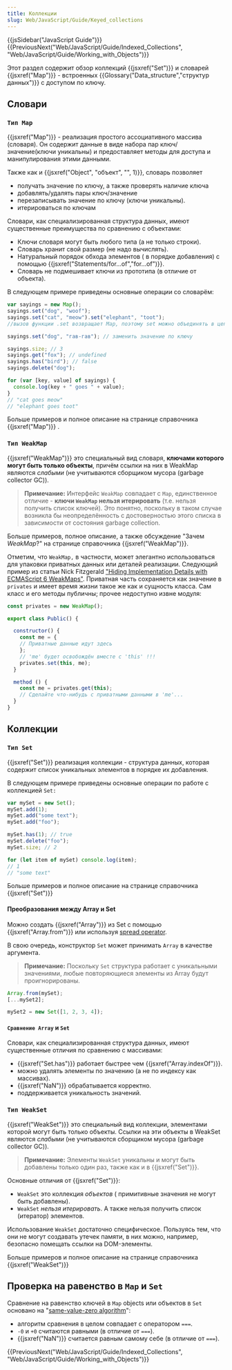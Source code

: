 ```yaml
---
title: Коллекции
slug: Web/JavaScript/Guide/Keyed_collections
---
```


{{jsSidebar("JavaScript Guide")}} {{PreviousNext("Web/JavaScript/Guide/Indexed_Collections", "Web/JavaScript/Guide/Working_with_Objects")}}

Этот раздел содержит обзор коллекций {{jsxref("Set")}} и словарей {{jsxref("Map")}} - встроенных {{Glossary("Data_structure","структур данных")}} с доступом по ключу.

## Словари

### `Тип Map`

{{jsxref("Map")}} - реализация простого ассоциативного массива (словаря). Он содержит данные в виде набора пар ключ/значение(ключи уникальны) и предоставляет методы для доступа и манипулирования этими данными.

Также как и {{jsxref("Object", "объект", "", 1)}}, словарь позволяет

- получать значение по ключу, а также проверять наличие ключа
- добавлять/удалять пары ключ/значение
- перезаписывать значение по ключу (ключи уникальны).
- итерироваться по ключам

Словари, как специализированная структура данных, имеют существенные преимущества по сравнению с объектами:

- Ключи словаря могут быть любого типа (а не только строки).
- Словарь хранит свой размер (не надо вычислять).
- Натуральный порядок обхода элементов ( в порядке добавления) с помощью {{jsxref("Statements/for...of","for...of")}}.
- Словарь не подмешивает ключи из прототипа (в отличие от объекта).

В следующем примере приведены основные операции со словарём:

```js
var sayings = new Map();
sayings.set("dog", "woof");
sayings.set("cat", "meow").set("elephant", "toot");
//вызов функции .set возвращает Map, поэтому set можно объединять в цепочки

sayings.set("dog", "гав-гав"); // заменить значение по ключу

sayings.size; // 3
sayings.get("fox"); // undefined
sayings.has("bird"); // false
sayings.delete("dog");

for (var [key, value] of sayings) {
  console.log(key + " goes " + value);
}
// "cat goes meow"
// "elephant goes toot"
```

Больше примеров и полное описание на странице справочника {{jsxref("Map")}} .

### `Тип WeakMap`

{{jsxref("WeakMap")}} это специальный вид словаря, **ключами которого могут быть только объекты**, причём ссылки на них в WeakMap являются _слабыми_ (не учитываются сборщиком мусора (garbage collector GC)).

> **Примечание:** Интерфейс `WeakMap` совпадает с `Map`, единственное отличие - **ключи `WeakMap` нельзя итерировать** (т.e. нельзя получить список ключей). Это понятно, поскольку в таком случае возникла бы неопределённость с достоверностью этого списка в зависимости от состояния garbage collection.

Больше примеров, полное описание, а также обсуждение "Зачем _WeakMap_?" на странице справочника {{jsxref("WeakMap")}}.

Отметим, что `WeakMap,` в частности, может элегантно использоваться для упаковки приватных данных или деталей реализации. Следующий пример из статьи Nick Fitzgerald ["Hiding Implementation Details with ECMAScript 6 WeakMaps"](http://fitzgeraldnick.com/weblog/53/). Приватная часть сохраняется как значение в `privates` и имеет время жизни такое же как и сущность класса. Сам класс и его методы публичны; прочее недоступно извне модуля:

```js
const privates = new WeakMap();

export class Public() {

  constructor() {
    const me = {
    // Приватные данные идут здесь
    };
    // 'me' будет освобождён вместе с 'this' !!!
    privates.set(this, me);
  }

  method () {
    const me = privates.get(this);
    // Сделайте что-нибудь с приватными данными в 'me'...
  }
}
```

## Коллекции

### `Тип Set`

{{jsxref("Set")}} реализация коллекции - структура данных, которая содержит список уникальных элементов в порядке их добавления.

В следующем примере приведены основные операции по работе с коллекцией `Set:`

```js
var mySet = new Set();
mySet.add(1);
mySet.add("some text");
mySet.add("foo");

mySet.has(1); // true
mySet.delete("foo");
mySet.size; // 2

for (let item of mySet) console.log(item);
// 1
// "some text"
```

Больше примеров и полное описание на странице справочника {{jsxref("Set")}}

#### Преобразования между Array и Set

Можно создать {{jsxref("Array")}} из Set с помощью {{jsxref("Array.from")}} или используя [spread operator](/ru/docs/Web/JavaScript/Reference/Operators/Spread_operator).

В свою очередь, конструктор `Set` может принимать `Array` в качестве аргумента.

> **Примечание:** Поскольку `Set` структура работает с уникальными значениями, любые повторяющиеся элементы из Array будут проигнорированы.

```js
Array.from(mySet);
[...mySet2];

mySet2 = new Set([1, 2, 3, 4]);
```

#### `Сравнение Array` и `Set`

Словари, как специализированная структура данных, имеют существенные отличия по сравнению с массивами:

- {{jsxref("Set.has")}} работает быстрее чем {{jsxref("Array.indexOf")}}.
- можно удалять элементы по значению (а не по индексу как массивах).
- {{jsxref("NaN")}} обрабатывается корректно.
- поддерживается уникальность значений.

### `Тип WeakSet`

{{jsxref("WeakSet")}} это специальный вид коллекции, элементами которой могут быть только объекты. Ссылки на эти объекты в WeakSet являются _слабыми_ (не учитываются сборщиком мусора (garbage collector GC)).

> **Примечание:** Элементы `WeakSet` уникальны и могут быть добавлены только один раз, также как и в {{jsxref("Set")}}.

Основные отличия от {{jsxref("Set")}}:

- `WeakSet` это коллекция _объектов_ ( примитивные значения не могут быть добавлены).
- `WeakSet` _нельзя итерировать_. А также нельзя получить список (итератор) элементов.

Использование `WeakSet` достаточно специфическое. Пользуясь тем, что они не могут создавать утечек памяти, в них можно, например, безопасно помещать ссылки на DOM-элементы.

Больше примеров и полное описание на странице справочника {{jsxref("WeakSet")}}

## Проверка на равенство в `Map` и `Set`

Сравнение на равенство ключей в `Map` objects или объектов в `Set` основано на "[same-value-zero algorithm](https://people.mozilla.org/~jorendorff/es6-draft.html#sec-samevaluezero)":

- алгоритм сравнения в целом совпадает с оператором `===`.
- `-0` и `+0` считаются равными (в отличие от `===`).
- {{jsxref("NaN")}} считается равным самому себе (в отличие от `===`).

{{PreviousNext("Web/JavaScript/Guide/Indexed_Collections", "Web/JavaScript/Guide/Working_with_Objects")}}
